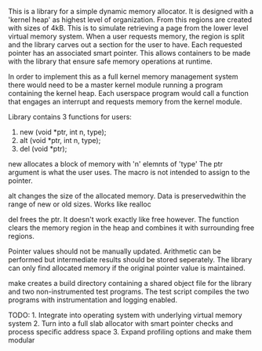 This is a library for a simple dynamic memory allocator. It is designed with
a 'kernel heap' as highest level of organization. From this regions are created
with sizes of 4kB. This is to simulate retrieving a page from the lower level
virtual memory system. When a user requests memory, the region is split and the
library carves out a section for the user to have. Each requested pointer has
an associated smart pointer. This allows containers to be made with the library
that ensure safe memory operations at runtime.

In order to implement this as a full kernel memory management system there would 
need to be a master kernel module running a program containing the kernel heap. 
Each userspace program would call a function that engages an interrupt and 
requests memory from the kernel module.

Library contains 3 functions for users:
1. new (void *ptr, int n, type);
2. alt (void *ptr, int n, type);
3. del (void *ptr);

new allocates a block of memory with 'n' elemnts of 'type'
The ptr argument is what the user uses. The macro is not intended to 
assign to the pointer.

alt changes the size of the allocated memory. Data is preservedwithin 
the range of new or old sizes. Works like realloc

del frees the ptr. It doesn't work exactly like free however.
The function clears the memory region in the heap and combines it with 
surrounding free regions.

Pointer values should not be manually updated. Arithmetic can be performed 
but intermediate results should be stored seperately.
The library can only find allocated memory if the original pointer value is
maintained.

make creates a build directory containing a shared object file for the library
and two non-instrumented test programs.
The test script compiles the two programs with instrumentation and logging 
enabled.

TODO:
    1. Integrate into operating system with underlying virtual memory system
    2. Turn into a full slab allocator with smart pointer checks and process
        specific address space
    3. Expand profiling options and make them modular
